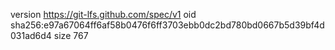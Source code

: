 version https://git-lfs.github.com/spec/v1
oid sha256:e97a67064ff6af58b0476f6ff3703ebb0dc2bd780bd0667b5d39bf4d031ad6d4
size 767
